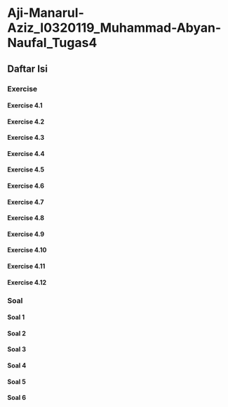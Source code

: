 # Aji-Manarul-Aziz_I0320119_Muhammad-Abyan-Naufal_Tugas4

## Daftar Isi

### Exercise
#### Exercise 4.1
#### Exercise 4.2
#### Exercise 4.3
#### Exercise 4.4
#### Exercise 4.5
#### Exercise 4.6
#### Exercise 4.7
#### Exercise 4.8
#### Exercise 4.9
#### Exercise 4.10
#### Exercise 4.11
#### Exercise 4.12

### Soal
#### Soal 1
#### Soal 2
#### Soal 3
#### Soal 4
#### Soal 5
#### Soal 6
